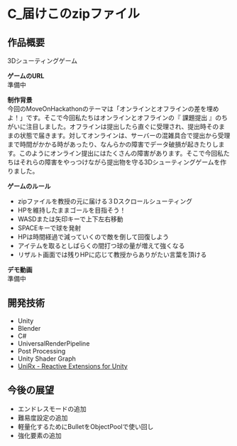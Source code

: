 # C_届けこのzipファイル
## 作品概要
3Dシューティングゲーム

**ゲームのURL**<br>
準備中

**制作背景**<br>
今回のMoveOnHackathonのテーマは「オンラインとオフラインの差を埋めよ！」です。そこで今回私たちはオンラインとオフラインの『 課題提出 』のちがいに注目しました。オフラインは提出したら直ぐに受理され、提出時そのままの状態で届きます。対してオンラインは、サーバーの混雑具合で提出から受理まで時間がかかる時があったり、なんらかの障害でデータ破損が起きたりします。このようにオンライン提出にはたくさんの障害があります。そこで今回私たちはそれらの障害をやっつけながら提出物を守る3Dシューティングゲームを作りました。

**ゲームのルール**
- zipファイルを教授の元に届ける３Dスクロールシューティング
- HPを維持したままゴールを目指そう！
- WASDまたは矢印キーで上下左右移動
- SPACEキーで球を発射
- HPは時間経過で減っていくので敵を倒して回復しよう
- アイテムを取るとしばらくの間打つ球の量が増えて強くなる
- リザルト画面では残りHPに応じて教授からありがたい言葉を頂ける

**デモ動画**<br>
準備中

## 開発技術
- Unity
- Blender
- C#
- UniversalRenderPipeline
- Post Processing
- Unity Shader Graph
- [UniRx - Reactive Extensions for Unity](https://assetstore.unity.com/packages/tools/integration/unirx-reactive-extensions-for-unity-17276)

## 今後の展望
- エンドレスモードの追加
- 難易度設定の追加
- 軽量化するためにBulletをObjectPoolで使い回し
- 強化要素の追加

